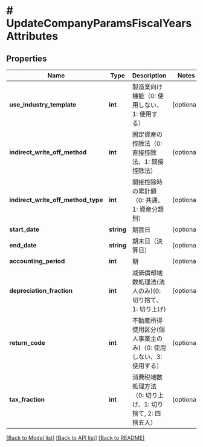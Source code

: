 # # UpdateCompanyParamsFiscalYearsAttributes

## Properties

Name | Type | Description | Notes
------------ | ------------- | ------------- | -------------
**use_industry_template** | **int** | 製造業向け機能（0: 使用しない、1: 使用する） | [optional] 
**indirect_write_off_method** | **int** | 固定資産の控除法（0: 直接控除法、1: 間接控除法） | [optional] 
**indirect_write_off_method_type** | **int** | 間接控除時の累計額（0: 共通、1: 資産分類別） | [optional] 
**start_date** | **string** | 期首日 | [optional] 
**end_date** | **string** | 期末日（決算日） | [optional] 
**accounting_period** | **int** | 期 | [optional] 
**depreciation_fraction** | **int** | 減価償却端数処理法(法人のみ)(0: 切り捨て、1: 切り上げ) | [optional] 
**return_code** | **int** | 不動産所得使用区分(個人事業主のみ)（0: 使用しない、3: 使用する） | [optional] 
**tax_fraction** | **int** | 消費税端数処理方法（0: 切り上げ、1: 切り捨て, 2: 四捨五入） | [optional] 

[[Back to Model list]](../../README.md#documentation-for-models) [[Back to API list]](../../README.md#documentation-for-api-endpoints) [[Back to README]](../../README.md)


